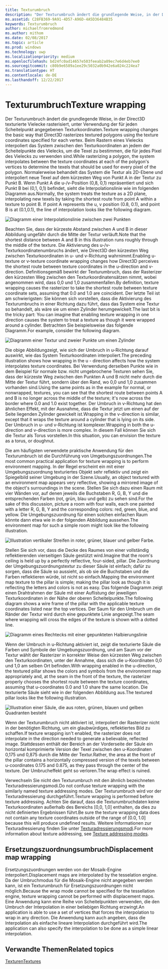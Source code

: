 ```yaml
---
title: Texturumbruch
description: "Der Texturumbruch ändert die grundlegende Weise, in der Direct3D texturierte Vielecke rasterisiert, unter Verwendung der für jeden Scheitelpunkt angegebenen Texturkoordinaten."
ms.assetid: C28FB369-9A91-4D57-A96D-4A5D36484B35
keywords: Texturumbruch
author: michaelfromredmond
ms.author: mithom
ms.date: 02/08/2017
ms.topic: article
ms.prod: windows
ms.technology: uwp
ms.localizationpriority: medium
ms.openlocfilehash: bd24fc0ad14657e503feeab2a89ec7e6d4eb7ee0
ms.sourcegitcommit: c80b9e6589a1ee29c5032a0b942e6a024c224ea7
ms.translationtype: HT
ms.contentlocale: de-DE
ms.lasthandoff: 12/22/2017
---
```

# <a name="texture-wrapping"></a><span data-ttu-id="74581-104">Texturumbruch</span><span class="sxs-lookup"><span data-stu-id="74581-104">Texture wrapping</span></span>


<span data-ttu-id="74581-105">Der Texturumbruch ändert die grundlegende Weise, in der Direct3D texturierte Vielecke rasterisiert, unter Verwendung der für jeden Scheitelpunkt angegebenen Texturkoordinaten.</span><span class="sxs-lookup"><span data-stu-id="74581-105">Texture wrapping changes the basic way that Direct3D rasterizes textured polygons using the texture coordinates specified for each vertex.</span></span> <span data-ttu-id="74581-106">Beim Rastern eines Vielecks interpoliert das System zwischen den Texturkoordinaten an jedem der Scheitelpunkte des Vielecks, um die Texel zu bestimmen, die für jedes Pixel des Vielecks zu verwenden sind.</span><span class="sxs-lookup"><span data-stu-id="74581-106">While rasterizing a polygon, the system interpolates between the texture coordinates at each of the polygon's vertices to determine the texels that should be used for every pixel of the polygon.</span></span> <span data-ttu-id="74581-107">Normalerweise behandelt das System die Textur als 2D-Ebene und interpoliert neue Texel auf dem kürzesten Weg von Punkt A in der Textur zu Punkt B. Wenn Punkt A die u-/v-Position (0,8, 0,1) repräsentiert und sich Punkt B bei (0,1, 0,1) befindet, sieht die Interpolationslinie wie im folgenden Diagramm aus.</span><span class="sxs-lookup"><span data-stu-id="74581-107">Normally, the system treats the texture as a 2D plane, interpolating new texels by taking the shortest route from point A within a texture to point B. If point A represents the u, v position (0.8, 0.1), and point B is at (0.1,0.1), the line of interpolation looks like the following diagram.</span></span>

![Diagramm einer Interpolationslinie zwischen zwei Punkten](images/interp1.png)

<span data-ttu-id="74581-109">Beachten Sie, dass der kürzeste Abstand zwischen A und B in dieser Abbildung ungefähr durch die Mitte der Textur verläuft.</span><span class="sxs-lookup"><span data-stu-id="74581-109">Note that the shortest distance between A and B in this illustration runs roughly through the middle of the texture.</span></span> <span data-ttu-id="74581-110">Die Aktivierung des u-/v-Texturkoordinatenumbruchs ändert, wie Direct3D den kürzesten Weg zwischen Texturkoordinaten in u- und v-Richtung wahrnimmt.</span><span class="sxs-lookup"><span data-stu-id="74581-110">Enabling u-texture or v-texture coordinate wrapping changes how Direct3D perceives the shortest route between texture coordinates in the u-direction and v-direction.</span></span> <span data-ttu-id="74581-111">Definitionsgemäß bewirkt der Texturumbruch, dass der Rasterizer den kürzesten Weg zwischen den Texturkoordinatensätzen nimmt, wobei angenommen wird, dass 0,0 und 1,0 zusammenfallen.</span><span class="sxs-lookup"><span data-stu-id="74581-111">By definition, texture wrapping causes the rasterizer to take the shortest route between texture coordinate sets, assuming that 0.0 and 1.0 are coincident.</span></span> <span data-ttu-id="74581-112">Der letzte Teil ist am schwierigsten: Sie können sich vorstellen, dass die Aktivierung des Texturumbruchs in einer Richtung dazu führt, dass das System eine Textur so behandelt, als wäre sie um einen Zylinder herumgewickelt.</span><span class="sxs-lookup"><span data-stu-id="74581-112">The last bit is the tricky part: You can imagine that enabling texture wrapping in one direction causes the system to treat a texture as though it were wrapped around a cylinder.</span></span> <span data-ttu-id="74581-113">Betrachten Sie beispielsweise das folgende Diagramm.</span><span class="sxs-lookup"><span data-stu-id="74581-113">For example, consider the following diagram.</span></span>

![Diagramm einer Textur und zweier Punkte um einen Zylinder](images/interp2.png)

<span data-ttu-id="74581-115">Die obige Abbildungzeigt, wie sich der Umbruch in u-Richtung darauf auswirkt, wie das System Texturkoordinaten interpoliert.</span><span class="sxs-lookup"><span data-stu-id="74581-115">The preceding illustration shows how wrapping in the u - direction affects how the system interpolates texture coordinates.</span></span> <span data-ttu-id="74581-116">Bei Verwendung derselben Punkte wie in dem Beispiel für normale bzw. nicht umgebrochene Texturen sehen Sie, dass der kürzeste Weg zwischen den Punkten A und B nicht mehr durch die Mitte der Textur führt, sondern über den Rand, wo 0,0 und 1,0 zusammen vorhanden sind.</span><span class="sxs-lookup"><span data-stu-id="74581-116">Using the same points as in the example for normal, or nonwrapped, textures, you can see that the shortest route between points A and B is no longer across the middle of the texture; it's now across the border where 0.0 and 1.0 exist together.</span></span> <span data-ttu-id="74581-117">Der Umbruch in v-Richtung hat den ähnlichen Effekt, mit der Ausnahme, dass die Textur jetzt um einen auf der Seite liegenden Zylinder gewickelt ist.</span><span class="sxs-lookup"><span data-stu-id="74581-117">Wrapping in the v-direction is similar, except that it wraps the texture around a cylinder that is lying on its side.</span></span> <span data-ttu-id="74581-118">Der Umbruch in u- und v-Richtung ist komplexer.</span><span class="sxs-lookup"><span data-stu-id="74581-118">Wrapping in both the u-direction and v-direction is more complex.</span></span> <span data-ttu-id="74581-119">In diesem Fall können Sie sich die Textur als Torus vorstellen.</span><span class="sxs-lookup"><span data-stu-id="74581-119">In this situation, you can envision the texture as a torus, or doughnut.</span></span>

<span data-ttu-id="74581-120">Die am häufigsten verwendete praktische Anwendung für den Texturumbruch ist die Durchführung von Umgebungszuordnungen.</span><span class="sxs-lookup"><span data-stu-id="74581-120">The most common practical application for texture wrapping is to perform environment mapping.</span></span> <span data-ttu-id="74581-121">In der Regel erscheint ein mit einer Umgebungszuordnung texturiertes Objekt sehr reflektiv und zeigt ein Spiegelbild seiner Umgebung in der Szene.</span><span class="sxs-lookup"><span data-stu-id="74581-121">Usually, an object textured with an environment map appears very reflective, showing a mirrored image of the object's surroundings in the scene.</span></span> <span data-ttu-id="74581-122">Stellen Sie sich dazu einen Raum mit vier Wänden vor, auf denen jeweils die Buchstaben R, G, B, Y und die entsprechenden Farben (rot, grün, blau und gelb) zu sehen sind.</span><span class="sxs-lookup"><span data-stu-id="74581-122">For the sake of this discussion, picture a room with four walls, each one painted with a letter R, G, B, Y and the corresponding colors: red, green, blue, and yellow.</span></span> <span data-ttu-id="74581-123">Die Umgebungszuordnung für einen solchen einfachen Raum könnte dann etwa wie in der folgenden Abbildung aussehen.</span><span class="sxs-lookup"><span data-stu-id="74581-123">The environment map for such a simple room might look like the following illustration.</span></span>

![Illustration vertikaler Streifen in roter, grüner, blauer und gelber Farbe.](images/envmap.png)

<span data-ttu-id="74581-125">Stellen Sie sich vor, dass die Decke des Raumes von einer vollständig reflektierenden vierseitigen Säule gestützt wird.</span><span class="sxs-lookup"><span data-stu-id="74581-125">Imagine that the room's ceiling is held up by a perfectly reflective, four-sided, pillar.</span></span> <span data-ttu-id="74581-126">Die Zuordnung der Umgebungszuordnungstextur zu dieser Säule ist einfach; dafür zu sorgen, dass die Säule so aussieht, als ob sie die Buchstaben und die Farben reflektieren würde, ist nicht so einfach.</span><span class="sxs-lookup"><span data-stu-id="74581-126">Mapping the environment map texture to the pillar is simple; making the pillar look as though it is reflecting the letters and colors is not as easy.</span></span> <span data-ttu-id="74581-127">Das folgende Diagramm zeigt einen Drahtrahmen der Säule mit einer Auflistung der jeweiligen Texturkoordinaten in der Nähe der oberen Scheitelpunkte.</span><span class="sxs-lookup"><span data-stu-id="74581-127">The following diagram shows a wire frame of the pillar with the applicable texture coordinates listed near the top vertices.</span></span> <span data-ttu-id="74581-128">Der Saum für den Umbruch um die Ränder der Textur wird durch eine gepunktete Linie angezeigt.</span><span class="sxs-lookup"><span data-stu-id="74581-128">The seam where wrapping will cross the edges of the texture is shown with a dotted line.</span></span>

![Diagramm eines Rechtecks mit einer gepunkteten Halbierungslinie](images/seam.png)

<span data-ttu-id="74581-130">Wenn der Umbruch in u-Richtung aktiviert ist, zeigt die texturierte Säule die Farben und Symbole der Umgebungszuordnung, und am Saum vor der Textur wählt der Rasterizer in korrekter Weise den kürzesten Weg zwischen den Texturkoordinaten, unter der Annahme, dass sich die u-Koordinaten 0,0 und 1,0 am selben Ort befinden.</span><span class="sxs-lookup"><span data-stu-id="74581-130">With wrapping enabled in the u-direction, the textured pillar shows the colors and symbols from the environment map appropriately and, at the seam in the front of the texture, the rasterizer properly chooses the shortest route between the texture coordinates, assuming that u-coordinates 0.0 and 1.0 share the same location.</span></span> <span data-ttu-id="74581-131">Die texturierte Säule sieht wie in der folgenden Abbildung aus.</span><span class="sxs-lookup"><span data-stu-id="74581-131">The textured pillar looks like the following illustration.</span></span>

![Illustration einer Säule, die aus roten, grünen, blauen und gelben Quadranten besteht](images/tex-seam.png)

<span data-ttu-id="74581-133">Wenn der Texturumbruch nicht aktiviert ist, interpoliert der Rasterizer nicht in der benötigten Richtung, um ein glaubwürdiges, reflektiertes Bild zu schaffen.</span><span class="sxs-lookup"><span data-stu-id="74581-133">If texture wrapping isn't enabled, the rasterizer does not interpolate in the direction needed to generate a believable, reflected image.</span></span> <span data-ttu-id="74581-134">Stattdessen enthält der Bereich an der Vorderseite der Säule ein horizontal komprimierte Version der Texel zwischen den u-Koordinaten 0,175 und 0,875 durch die Mitte der Textur.</span><span class="sxs-lookup"><span data-stu-id="74581-134">Rather, the area at the front of the pillar contains a horizontally compressed version of the texels between u-coordinates 0.175 and 0.875, as they pass through the center of the texture.</span></span> <span data-ttu-id="74581-135">Der Umbrucheffekt geht so verloren.</span><span class="sxs-lookup"><span data-stu-id="74581-135">The wrap effect is ruined.</span></span>

<span data-ttu-id="74581-136">Verwechseln Sie nicht den Texturumbruch mit den ähnlich bezeichneten Texturadressierungsmodi.</span><span class="sxs-lookup"><span data-stu-id="74581-136">Do not confuse texture wrapping with the similarly named texture addressing modes.</span></span> <span data-ttu-id="74581-137">Der Texturumbruch wird vor der Texturadressierung durchgeführt.</span><span class="sxs-lookup"><span data-stu-id="74581-137">Texture wrapping is performed before texture addressing.</span></span> <span data-ttu-id="74581-138">Achten Sie darauf, dass die Texturumbruchdaten keine Texturkoordinaten außerhalb des Bereichs \[0,0, 1,0\] enthalten, da dies zu nicht definierten Ergebnissen führt.</span><span class="sxs-lookup"><span data-stu-id="74581-138">Be sure the texture wrapping data does not contain any texture coordinates outside of the range of \[0.0, 1.0\] because this will produce undefined results.</span></span> <span data-ttu-id="74581-139">Weitere Informationen zur Texturadressierung finden Sie unter [Texturadressierungsmodi](texture-addressing-modes.md).</span><span class="sxs-lookup"><span data-stu-id="74581-139">For more information about texture addressing, see [Texture addressing modes](texture-addressing-modes.md).</span></span>

## <a name="span-iddisplacementmapwrappingspanspan-iddisplacementmapwrappingspanspan-iddisplacementmapwrappingspandisplacement-map-wrapping"></a><span data-ttu-id="74581-140"><span id="Displacement_Map_Wrapping"></span><span id="displacement_map_wrapping"></span><span id="DISPLACEMENT_MAP_WRAPPING"></span>Ersetzungszuordnungsumbruch</span><span class="sxs-lookup"><span data-stu-id="74581-140"><span id="Displacement_Map_Wrapping"></span><span id="displacement_map_wrapping"></span><span id="DISPLACEMENT_MAP_WRAPPING"></span>Displacement map wrapping</span></span>


<span data-ttu-id="74581-141">Ersetzungszuordnungen werden von der Mosaik-Engine interpoliert.</span><span class="sxs-lookup"><span data-stu-id="74581-141">Displacement maps are interpolated by the tesselation engine.</span></span> <span data-ttu-id="74581-142">Da der Umbruchmodus für die Mosaik-Engine nicht angegeben werden kann, ist ein Texturumbruch für Ersetzungszuordnungen nicht möglich.</span><span class="sxs-lookup"><span data-stu-id="74581-142">Because the wrap mode cannot be specified for the tessellation engine, texture wrapping cannot be performed with displacement maps.</span></span> <span data-ttu-id="74581-143">Eine Anwendung kann eine Reihe von Scheitelpunkten verwenden, die den Umbruch der Interpolation in einer beliebigen Richtung erzwingt.</span><span class="sxs-lookup"><span data-stu-id="74581-143">An application is able to use a set of vertices that forces the interpolation to wrap in any direction.</span></span> <span data-ttu-id="74581-144">Die Anwendung kann auch angeben, dass die Interpolation als einfache lineare Interpolation durchgeführt wird.</span><span class="sxs-lookup"><span data-stu-id="74581-144">The application can also specify the interpolation to be done as a simple linear interpolation.</span></span>

## <a name="span-idrelated-topicsspanrelated-topics"></a><span data-ttu-id="74581-145"><span id="related-topics"></span>Verwandte Themen</span><span class="sxs-lookup"><span data-stu-id="74581-145"><span id="related-topics"></span>Related topics</span></span>


[<span data-ttu-id="74581-146">Texturen</span><span class="sxs-lookup"><span data-stu-id="74581-146">Textures</span></span>](textures.md)

 

 




